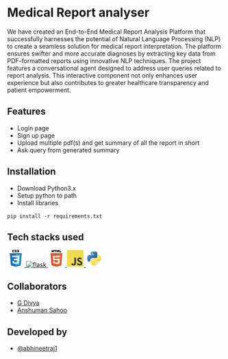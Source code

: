 # Medical Report analyser
We have created an End-to-End Medical Report Analysis Platform that successfully harnesses the potential of Natural Language Processing (NLP) to create a seamless solution for medical report interpretation. The platform ensures swifter and more accurate diagnoses by extracting key data from PDF-formatted reports using innovative NLP techniques. The project features a conversational agent designed to address user queries related to report analysis. This interactive component not only enhances user experience but also contributes to greater healthcare transparency and patient empowerment.

## Features
*	Login page
*	Sign up page
*	Upload multiple pdf(s) and get summary of all the report in short
*	Ask query from generated summary

## Installation
*	Download Python3.x
*	Setup python to path
*	Install libraries
```
pip install -r requirements.txt
```

## Tech stacks used
<p align="left"> <a href="https://www.w3schools.com/css/" target="_blank" rel="noreferrer"> <img src="https://raw.githubusercontent.com/devicons/devicon/master/icons/css3/css3-original-wordmark.svg" alt="css3" width="40" height="40"/> </a> <a href="https://flask.palletsprojects.com/" target="_blank" rel="noreferrer"> <img src="https://www.vectorlogo.zone/logos/pocoo_flask/pocoo_flask-icon.svg" alt="flask" width="40" height="40"/> </a> <a href="https://www.w3.org/html/" target="_blank" rel="noreferrer"> <img src="https://raw.githubusercontent.com/devicons/devicon/master/icons/html5/html5-original-wordmark.svg" alt="html5" width="40" height="40"/> </a> <a href="https://developer.mozilla.org/en-US/docs/Web/JavaScript" target="_blank" rel="noreferrer"> <img src="https://raw.githubusercontent.com/devicons/devicon/master/icons/javascript/javascript-original.svg" alt="javascript" width="40" height="40"/> </a> <a href="https://www.python.org" target="_blank" rel="noreferrer"> <img src="https://raw.githubusercontent.com/devicons/devicon/master/icons/python/python-original.svg" alt="python" width="40" height="40"/> </a> </p>

## Collaborators
*	[G Divya](https://github.com/g-divya)
*	[Anshuman Sahoo](https://github.com/anshuman8503)

## Developed by
*	[@abhineetraj1](https://github.com/abhineetraj1)

